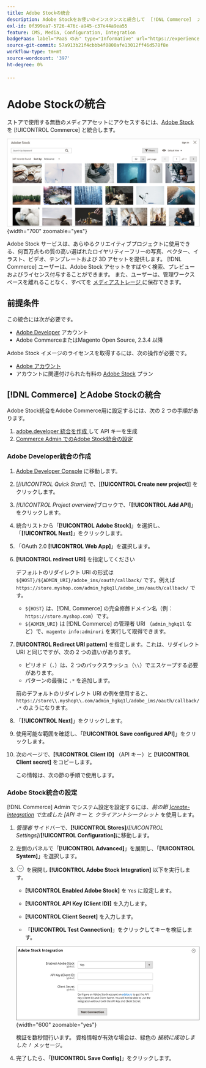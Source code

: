 ```yaml
---
title: Adobe Stockの統合
description: Adobe Stockをお使いのインスタンスと統合して  [!DNL Commerce]  ストアで使用するための無数のメディアアセットにアクセスできるようにします。
exl-id: 0f399ea7-5726-476c-a945-c37e44a9ea55
feature: CMS, Media, Configuration, Integration
badgePaas: label="PaaS のみ" type="Informative" url="https://experienceleague.adobe.com/en/docs/commerce/user-guides/product-solutions" tooltip="Adobe Commerce on Cloud プロジェクト（Adobeが管理する PaaS インフラストラクチャ）およびオンプレミスプロジェクトにのみ適用されます。"
source-git-commit: 57a913b21f4cbbb4f0800afe13012ff46d578f8e
workflow-type: tm+mt
source-wordcount: '397'
ht-degree: 0%

---
```


# Adobe Stockの統合

ストアで使用する無数のメディアアセットにアクセスするには、[Adobe Stock][adobe-stock] を [!UICONTROL Commerce] と統合します。

![Adobe Stock検索結果 ](./assets/adobe-stock-search-grid.png){width="700" zoomable="yes"}

Adobe Stock サービスは、あらゆるクリエイティブプロジェクトに使用できる、何百万点もの質の高い選ばれたロイヤリティーフリーの写真、ベクター、イラスト、ビデオ、テンプレートおよび 3D アセットを提供します。 [!DNL Commerce] ユーザーは、Adobe Stock アセットをすばやく検索、プレビューおよびライセンス付与することができます。 また、ユーザーは、管理ワークスペースを離れることなく、すべてを [ メディアストレージ ](./media-storage.md) に保存できます。

## 前提条件

この統合には次が必要です。

- [Adobe Developer][dev-console] アカウント
- Adobe CommerceまたはMagento Open Source, 2.3.4 以降

Adobe Stock イメージのライセンスを取得するには、次の操作が必要です。

- [Adobe アカウント ][adobe-signin]
- アカウントに関連付けられた有料の [Adobe Stock][adobe-stock] プラン

## [!DNL Commerce] とAdobe Stockの統合

Adobe Stock統合をAdobe Commerce用に設定するには、次の 2 つの手順があります。

1. [adobe.developer 統合を作成 ](#create-an-adobe-developer-integration) して API キーを生成
1. [Commerce Admin でのAdobe Stock統合の設定](#configure-the-adobe-stock-integration)

### Adobe Developer統合の作成

1. [Adobe Developer Console][dev-console] に移動します。

1. [_[!UICONTROL Quick Start]_] で、[**[!UICONTROL Create new project]**] をクリックします。

1. _[!UICONTROL Project overview]_&#x200B;ブロックで、「**[!UICONTROL Add API]**」をクリックします。

1. 統合リストから「**[!UICONTROL Adobe Stock]**」を選択し、「**[!UICONTROL Next]**」をクリックします。

1. 「OAuth 2.0 **[!UICONTROL Web App]**」を選択します。

1. **[!UICONTROL redirect URI]** を指定してください

   デフォルトのリダイレクト URI の形式は `${HOST}/${ADMIN_URI}/adobe_ims/oauth/callback/` です。例えば `https://store.myshop.com/admin_hgkq1l/adobe_ims/oauth/callback/` です。

   - `${HOST}` は、[!DNL Commerce] の完全修飾ドメイン名（例：`https://store.myshop.com`）です。
   - `${ADMIN_URI}` は [!DNL Commerce] の管理者 URI （`admin_hgkq1l` など）で、`magento info:adminuri` を実行して取得できます。

1. **[!UICONTROL Redirect URI pattern]** を指定します。これは、リダイレクト URI と同じですが、次の 2 つの違いがあります。

   - ピリオド（`.`）は、2 つのバックスラッシュ（`\\`）でエスケープする必要があります。
   - パターンの最後に `.*` を追加します。

   前のデフォルトのリダイレクト URI の例を使用すると、`https://store\\.myshop\\.com/admin_hgkq1l/adobe_ims/oauth/callback/.*` のようになります。

1. 「**[!UICONTROL Next]**」をクリックします。

1. 使用可能な範囲を確認し、「**[!UICONTROL Save configured API]**」をクリックします。

1. 次のページで、**[!UICONTROL Client ID]** （API キー）と **[!UICONTROL Client secret]** をコピーします。

   この情報は、次の節の手順で使用します。

### Adobe Stock統合の設定

[!DNL Commerce] Admin でシステム設定を設定するには、_前の節 &rbrack;[create-integration] で生成した &lbrack;API キー_ と _クライアントシークレット_ を使用します。

1. _管理者_ サイドバーで、**[!UICONTROL Stores]**/_[!UICONTROL Settings]_/**[!UICONTROL Configuration]**&#x200B;に移動します。

1. 左側のパネルで「**[!UICONTROL Advanced]**」を展開し、「**[!UICONTROL System]**」を選択します。

1. ![ 拡張セレクター ](../assets/icon-display-expand.png) を展開し **[!UICONTROL Adobe Stock Integration]** 以下を実行します。

   - **[!UICONTROL Enabled Adobe Stock]** を `Yes` に設定します。

   - **[!UICONTROL API Key (Client ID)]** を入力します。

   - **[!UICONTROL Client Secret]** を入力します。

   - 「**[!UICONTROL Test Connection]**」をクリックしてキーを検証します。

   ![ 詳細設定 – Adobe Stockの統合 ](./assets/system-adobe-stock-integration.png){width="600" zoomable="yes"}

   検証を数秒間行います。 資格情報が有効な場合は、緑色の _接続に成功しました！_ メッセージ。

1. 完了したら、「**[!UICONTROL Save Config]**」をクリックします。

[adobe-stock]: https://stock.adobe.com
[adobe-signin]: https://helpx.adobe.com/manage-account/using/access-adobe-id-account.html
[dev-console]: https://developer.adobe.com/console/home
[create-integration]: #create-an-adobeio-integration
